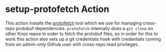 # setup-protofetch Action

This action installs the [protofetch](https://github.com/coralogix/protofetch)
tool which we use for managing cross-repo protobuf dependencies. `protofetch` internally
does a `git clone` on other Knox repos in order to fetch the protobuf files, so in order
for this to work this action also sets up a git credentials hook with credentials
coming from an admin-only Github user with cross-repo read privileges.
